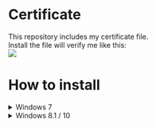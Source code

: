 # Certificate
This repository includes my certificate file.</br>Install the file will verify me like this:</br><img src="https://cdn.discordapp.com/attachments/632796815481241602/695449855237292042/unknown.png">
# How to install
<details><summary>Windows 7</summary>　1. Download Certificate File from <a href="https://github.com/yuto0214w/certificate/releases/latest/yuto0214w.cer">here</a>.</br>　2. Right-click file, then click "Install Certificate"</br>　<img src="https://cdn.discordapp.com/attachments/490726829922189343/695896468099170364/unknown.png"></br>　(Sorry, I don't have English version of Windows.</br>　"証明書のインストール" can be replaced to "Install Certificate")</br></br>　3. Then click "Next".</br>　<img src="https://cdn.discordapp.com/attachments/490726829922189343/695898554715340830/unknown.png"></br>　("次へ" can be replaced to "Next")</br></br>　4. Then click "Place all certificates in the following store" and click "Browse..."</br>　<img src="https://cdn.discordapp.com/attachments/490726829922189343/695899708324839474/unknown.png"></br>　("Place all certificates..." = "証明書をすべて 次のストアに配置する"</br>　"Browse..." = "参照...")</br></br>　5. Then click "Trusted Root Certification Authorities" node, and click OK</br>　<img src="https://cdn.discordapp.com/attachments/490726829922189343/695901430568976414/unknown.png"></br>　("Trusted Root Cert..." = "信頼されたルート証明機関")</br></br>　6. Then click Next</br>　<img src="https://cdn.discordapp.com/attachments/490726829922189343/695906434633695273/unknown.png"></br></br>　7. Then click "Finish"</br>　<img src="https://cdn.discordapp.com/attachments/490726829922189343/695907094313959534/unknown.png"></br>　("Finish" = "完了")</br></br>　8. Complete!</details>
<details><summary>Windows 8.1 / 10</summary>　1. Download Certificate File from <a href="https://github.com/yuto0214w/certificate/releases/latest/yuto0214w.cer">here</a>.</details>
